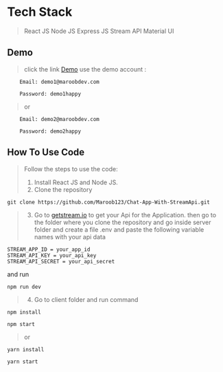 # Tech Stack
 >React JS
>Node JS
>Express JS
>Stream API
>Material UI

## Demo

>click the link [Demo](demo.com)
>use the demo account :
```
    Email: demo1@maroobdev.com
```
```
    Password: demo1happy
 ```
>   or
```
    Email: demo2@maroobdev.com
```
```
    Password: demo2happy
```

## How To Use Code
>Follow the steps to use the code:
> 1. Install React JS and Node JS.
> 2. Clone the repository
 ```
 git clone https://github.com/Maroob123/Chat-App-With-StreamApi.git
 ```
 >3. Go to [getstream.io](https://getstream.io/) to get your Api for the Application.
then go to the folder where you clone the repository and go inside server folder and create a file .env and paste the following variable names with your api data
```
STREAM_APP_ID = your_app_id
STREAM_API_KEY = your_api_key
STREAM_API_SECRET = your_api_secret
```  
and run 
```
npm run dev
```
>4. Go to client folder and run command 
```
npm install
```
```
npm start
```
>or
```
yarn install
```
```
yarn start
```
